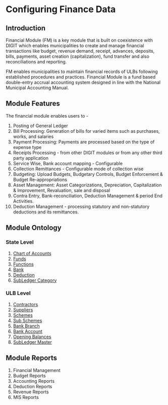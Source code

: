 # Configuring Finance Data

## Introduction <a id="Introduction"></a>

Financial Module \(FM\) is a key module that is built on coexistence with DIGIT which enables municipalities to create and manage financial transactions like budget, revenue demand, receipt, advances, deposits, bills, payments, asset creation \(capitalization\), fund transfer and also reconciliations and reporting.

FM enables municipalities to maintain financial records of ULBs following established procedures and practices. Financial Module is a fund based double-entry accrual accounting system designed in line with the National Municipal Accounting Manual.

## Module Features <a id="Module-Features"></a>

The financial module enables users to -

1. Posting of General Ledger
2. Bill Processing: Generation of bills for varied items such as purchases, works, and salaries
3. Payment Processing: Payments are processed based on the type of expense type
4. Receipts Processing - from other DIGIT modules or from any other third party application
5. Service Wise, Bank account mapping - Configurable
6. Collection Remittances - Configurable mode of collection wise
7. Budgeting: Upload Budgets, Budgetary Controls, Budget Enforcement & Budget Re-appropriations
8. Asset Management: Asset Categorizations, Depreciation, Capitalization & Improvement, Revaluation, sale and disposal
9. Contra Entry, Bank-reconciliation, Deduction Management & period End Activities.
10. Deduction Management - processing statutory and non-statutory deductions and its remittances.

## Module Ontology <a id="Module-Ontology"></a>

### State Level <a id="State-Level"></a>

1. [Chart of Accounts](https://digit-discuss.atlassian.net/wiki/spaces/DO/pages/424214577/Chart+of+Accounts)
2. [Funds](https://digit-discuss.atlassian.net/wiki/spaces/DO/pages/424738850/Funds)
3. [Functions](https://digit-discuss.atlassian.net/wiki/spaces/DO/pages/424575016/Functions)
4. [Bank](https://digit-discuss.atlassian.net/wiki/spaces/DO/pages/424673315/Bank)
5. [Deduction](https://digit-discuss.atlassian.net/wiki/spaces/DO/pages/424575032/Deduction)
6. [SubLedger Category](https://digit-discuss.atlassian.net/wiki/spaces/DO/pages/515473513/SubLedger+Category)

### ULB Level <a id="ULB-Level"></a>

1. [Contractors](https://digit-discuss.atlassian.net/wiki/spaces/DO/pages/424607790/Contractors)
2. [Suppliers](https://digit-discuss.atlassian.net/wiki/spaces/DO/pages/424345645/Suppliers)
3. [Schemes](https://digit-discuss.atlassian.net/wiki/spaces/DO/pages/424214587/Schemes)
4. [Sub Schemes](https://digit-discuss.atlassian.net/wiki/spaces/DO/pages/424476705/Sub+Schemes)
5. [Bank Branch](https://digit-discuss.atlassian.net/wiki/spaces/DO/pages/424280095/Bank+Branch)
6. [Bank Account](https://digit-discuss.atlassian.net/wiki/spaces/DO/pages/424575043/Bank+Account)
7. [Opening Balances](https://digit-discuss.atlassian.net/wiki/spaces/DO/pages/424345692/Opening+Balances)
8. [SubLedger Master](https://digit-discuss.atlassian.net/wiki/spaces/DO/pages/424738870/SubLedger+Master)

## Module Reports <a id="Module-Reports"></a>

1. Financial Management
2. Budget Reports
3. Accounting Reports
4. Deduction Reports
5. Revenue Reports
6. MIS Reports


